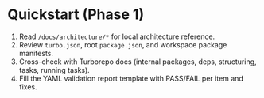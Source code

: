 # Quickstart (Phase 1)

1. Read `/docs/architecture/*` for local architecture reference.
2. Review `turbo.json`, root `package.json`, and workspace package manifests.
3. Cross-check with Turborepo docs (internal packages, deps, structuring, tasks, running tasks).
4. Fill the YAML validation report template with PASS/FAIL per item and fixes.

